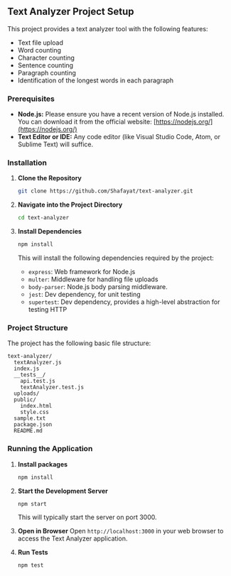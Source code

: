 ## Text Analyzer Project Setup

This project provides a text analyzer tool with the following features:

*   Text file upload
*   Word counting
*   Character counting
*   Sentence counting
*   Paragraph counting
*   Identification of the longest words in each paragraph

### Prerequisites

*   **Node.js:** Please ensure you have a recent version of Node.js installed. You can download it from the official website: [https://nodejs.org/](https://nodejs.org/)
*   **Text Editor or IDE:**  Any code editor (like Visual Studio Code, Atom, or Sublime Text) will suffice.

### Installation

1.  **Clone the Repository**
    ```bash
    git clone https://github.com/Shafayat/text-analyzer.git
    ```
2.  **Navigate into the Project Directory**
    ```bash
    cd text-analyzer
    ```

3.  **Install Dependencies**
    ```bash
    npm install 
    ```
    This will install the following dependencies required by the project:
    *   `express`:  Web framework for Node.js
    *   `multer`: Middleware for handling file uploads
    *   `body-parser`: Node.js body parsing middleware.
    *   `jest`: Dev dependency, for unit testing
    *   `supertest`: Dev dependency, provides a high-level abstraction for testing HTTP

### Project Structure

The project has the following basic file structure:

```
text-analyzer/
  textAnalyzer.js
  index.js
  __tests__/
    api.test.js
    textAnalyzer.test.js
  uploads/       
  public/       
    index.html
    style.css
  sample.txt     
  package.json    
  README.md 
```

### Running the Application

1.  **Install packages**
    ```bash
    npm install  
    ```
2.  **Start the Development Server**
    ```bash
    npm start  
    ```
    This will typically start the server on port 3000.

3. **Open in Browser**
    Open `http://localhost:3000` in your web browser to access the Text Analyzer application.
4. **Run Tests**
    ```bash
    npm test  
    ```